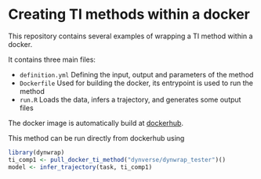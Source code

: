 # Creating TI methods within a docker

This repository contains several examples of wrapping a TI method within a docker.

It contains three main files:

* `definition.yml` Defining the input, output and parameters of the method
* `Dockerfile` Used for building the docker, its entrypoint is used to run the method
* `run.R` Loads the data, infers a trajectory, and generates some output files

The docker image is automatically build at [dockerhub](https://hub.docker.com/r/dynverse/dynwrap_tester/builds/).

This method can be run directly from dockerhub using

```r
library(dynwrap)
ti_comp1 <- pull_docker_ti_method("dynverse/dynwrap_tester")()
model <- infer_trajectory(task, ti_comp1)
```
